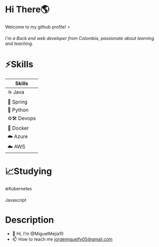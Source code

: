 # Hi There:earth_americas:

Welcome to my github profile! :star:


_I'm a Back end web developer from Colombia, passionate about learning and teaching._

:zap:Skills
======

| Skills | 
| ------------- |
| ☕️ Java      |
|:leaves: Spring | 
| 🐍 Python  | 
|⚙️🛠️ Devops| 
|🐳 Docker | 
| ☁️ Azure  | 
| ☁️ AWS   | 


📈Studying
======
:snowflake:Kubernetes

Javascript


Description
======
- 👋 Hi, I’m @MiguelMejia10
- 📫 How to reach me jorgemiguelfv05@gmail.com

<!---
MiguelMejia10/MiguelMejia10 is a ✨ special ✨ repository because its `README.md` (this file) appears on your GitHub profile.
You can click the Preview link to take a look at your changes.
--->
